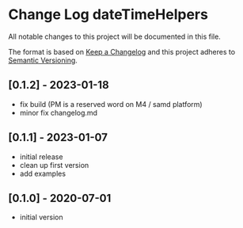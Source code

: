 # Change Log dateTimeHelpers

All notable changes to this project will be documented in this file.

The format is based on [Keep a Changelog](http://keepachangelog.com/)
and this project adheres to [Semantic Versioning](http://semver.org/).


## [0.1.2] - 2023-01-18
- fix build  (PM is a reserved word on M4 / samd platform)
- minor fix changelog.md


## [0.1.1] - 2023-01-07
- initial release
- clean up first version
- add examples

## [0.1.0] - 2020-07-01
- initial version


